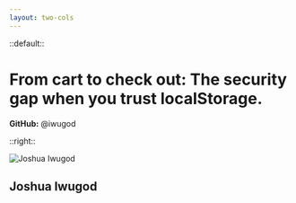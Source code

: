 ```yaml
---
layout: two-cols
---
```


::default::

# From cart to check out: The security gap when you trust localStorage.

**GitHub:** @iwugod

::right::

<div class="flex flex-col items-center justify-center h-full gap-6">
  <div class="w-300px h-300px rounded-full overflow-hidden border-4 border-white shadow-2xl">
    <img src="https://github.com/iwugod.png" alt="Joshua Iwugod" class="w-full h-full object-cover" />
  </div>
  <h2 class="text-4xl font-bold text-white text-center">Joshua Iwugod</h2>
</div>
